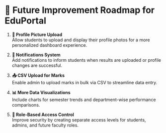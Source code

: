 # 🚀 Future Improvement Roadmap for EduPortal

1. **📝 Profile Picture Upload**  
   Allow students to upload and display their profile photos for a more personalized dashboard experience.

2. **🔔 Notifications System**  
   Add notifications to inform students when results are uploaded or profile changes are successful.

3. **📤 CSV Upload for Marks**  
   Enable admin to upload marks in bulk via CSV to streamline data entry.

4. **📊 More Data Visualizations**  
   Include charts for semester trends and department-wise performance comparisons.

5. **🔐 Role-Based Access Control**  
   Improve security by creating separate access levels for students, admins, and future faculty roles.
